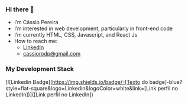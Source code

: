 ### Hi there 👋

- I’m Cássio Pereira
- I’m interested in web development, particularly in front-end code
- I’m currently HTML, CSS, Javascript, and React Js
- How to reach me:
  - [LinkedIn](https://www.linkedin.com/in/cassio-rodrigues-pereira/)
  - cassiorodp@gmail.com

### My Development Stack
[![Linkedin Badge](https://img.shields.io/badge/-[Texto do badge]-blue?style=flat-square&logo=Linkedin&logoColor=white&link=[Link perfil no LinkedIn])]([Link perfil no LinkedIn])
